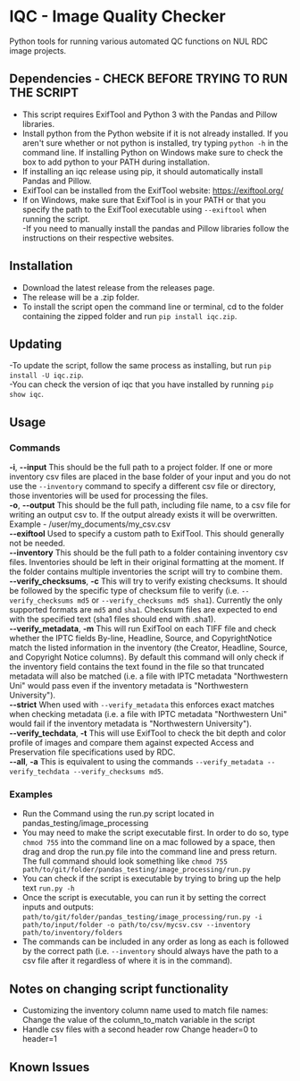 # IQC - Image Quality Checker <br/>
Python tools for running various automated QC functions on NUL RDC image projects. <br/>

## Dependencies - CHECK BEFORE TRYING TO RUN THE SCRIPT <br/>
- This script requires ExifTool and Python 3 with the Pandas and Pillow libraries. <br/>
- Install python from the Python website if it is not already installed. If you aren't sure whether or not python is installed, try typing `python -h` in the command line. If installing Python on Windows make sure to check the box to add python to your PATH during installation. <br/>
- If installing an iqc release using pip, it should automatically install Pandas and Pillow. <br/>
- ExifTool can be installed from the ExifTool website: https://exiftool.org/ <br/>
- If on Windows, make sure that ExifTool is in your PATH or that you specify the path to the ExifTool executable using `--exiftool` when running the script. <br/>
-If you need to manually install the pandas and Pillow libraries follow the instructions on their respective websites. <br/>


## Installation <br/>
- Download the latest release from the releases page. <br/>
- The release will be a .zip folder. <br/>
- To install the script open the command line or terminal, cd to the folder containing the zipped folder and run `pip install iqc.zip`. <br/>

## Updating <br/>
-To update the script, follow the same process as installing, but run `pip install -U iqc.zip`. <br/>
-You can check the version of iqc that you have installed by running `pip show iqc`. <br/>

## Usage <br/>
### Commands <br/>
**-i**, **--input**   This should be the full path to a project folder. If one or more inventory csv files are placed in the base folder of your input and you do not use the `--inventory` command to specify a different csv file or directory, those inventories will be used for processing the files. <br/>
**-o**, **--output**   This should be the full path, including file name, to a csv file for writing an output csv to. If the output already exists it will be overwritten. Example - /user/my_documents/my_csv.csv <br/>
**--exiftool**  Used to specify a custom path to ExifTool. This should generally not be needed. <br/>
**--inventory**   This should be the full path to a folder containing inventory csv files. Inventories should be left in their original formatting at the moment. If the folder contains multiple inventories the script will try to combine them. <br/>
**--verify_checksums**, **-c**  This will try to verify existing checksums. It should be followed by the specific type of checksum file to verify (i.e. `--verify_checksums md5` or `--verify_checksums md5 sha1`). Currently the only supported formats are `md5` and `sha1`. Checksum files are expected to end with the specified text (sha1 files should end with .sha1). <br/>
**--verify_metadata**, **-m**  This will run ExifTool on each TIFF file and check whether the IPTC fields By-line, Headline, Source, and CopyrightNotice match the listed information in the inventory (the Creator, Headline, Source, and Copyright Notice columns). By default this command will only check if the inventory field contains the text found in the file so that truncated metadata will also be matched (i.e. a file with IPTC metadata "Northwestern Uni" would pass even if the inventory metadata is "Northwestern University"). <br/>
**--strict**  When used with `--verify_metadata` this enforces exact matches when checking metadata (i.e. a file with IPTC metadata "Northwestern Uni" would fail if the inventory metadata is "Northwestern University"). <br/>
**--verify_techdata**, **-t** This will use ExifTool to check the bit depth and color profile of images and compare them against expected Access and Preservation file specifications used by RDC. <br/>
**--all**, **-a** This is equivalent to using the commands `--verify_metadata --verify_techdata --verify_checksums md5`. <br/>
### Examples <br/>
- Run the Command using the run.py script located in pandas_testing/image_processing <br/>
- You may need to make the script executable first. In order to do so, type `chmod 755` into the command line on a mac followed by a space, then drag and drop the run.py file into the command line and press return. The full command should look something like `chmod 755 path/to/git/folder/pandas_testing/image_processing/run.py` <br/>
- You can check if the script is executable by trying to bring up the help text `run.py -h` <br/>
- Once the script is executable, you can run it by setting the correct inputs and outputs: `path/to/git/folder/pandas_testing/image_processing/run.py -i path/to/input/folder -o path/to/csv/mycsv.csv --inventory path/to/inventory/folders` <br/>
- The commands can be included in any order as long as each is followed by the correct path (i.e. `--inventory` should always have the path to a csv file after it regardless of where it is in the command). <br/>

## Notes on changing script functionality <br/>
- Customizing the inventory column name used to match file names: Change the value of the column_to_match variable in the script <br/>
- Handle csv files with a second header row Change header=0 to header=1 <br/>

## Known Issues <br/>
